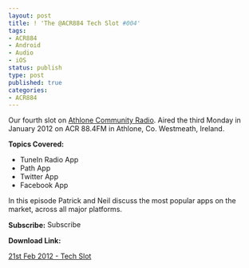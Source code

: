 ```yaml
---
layout: post
title: ! 'The @ACR884 Tech Slot #004'
tags:
- ACR884
- Android
- Audio
- iOS
status: publish
type: post
published: true
categories: 
- ACR884
---
```

Our fourth slot on <a title="Athlone Community Radio" href="http://athlonecommunityradio.ie/" target="_blank">Athlone Community Radio</a>. Aired the third Monday in January 2012 on ACR 88.4FM in Athlone, Co. Westmeath, Ireland.

<strong>Topics Covered:</strong>
<ul>
	<li>TuneIn Radio App</li>
	<li>Path App</li>
	<li>Twitter App</li>
	<li>Facebook App</li>
</ul>
In this episode Patrick and Neil discuss the most popular apps on the market, across all major platforms.

<strong>Subscribe:</strong>
<a href="http://itunes.apple.com/ie/podcast//id494862406" target="_blank"><img title="iTunes Podcast Button" src="http://dueyfinster.files.wordpress.com/2012/01/itunes_podcast.gif?w=80&amp;h=15" alt="Subscribe to ACR884 Tech Slot in iTunes!" width="80" height="15" /></a>  <a href="http://feeds.feedburner.com/acr884tech" target="_blank"><img src="http://dueyfinster.files.wordpress.com/2012/01/podcast_rss_button.gif?w=627" alt="" /></a>


<strong></strong><strong>Download Link: </strong>

<a href="http://neil.grogan.ie/2012/02/20/acr884-tech-slot-004/21st-feb-2012-tech-slot/" rel="attachment wp-att-2174">21st Feb 2012 - Tech Slot</a>
